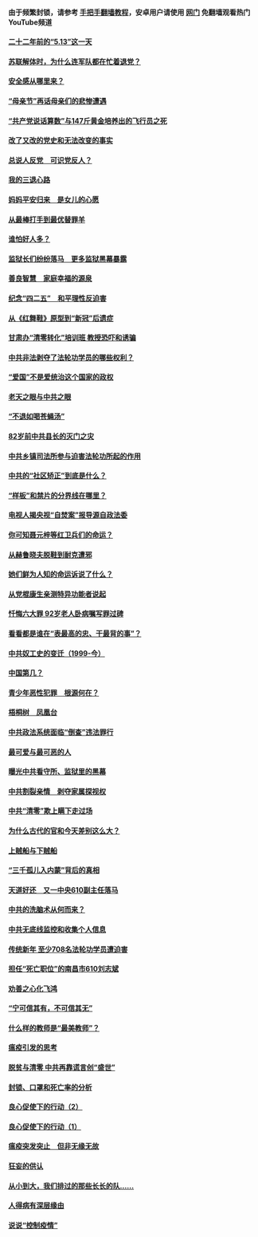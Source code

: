 #### 由于频繁封锁，请参考 [手把手翻墙教程](https://github.com/gfw-breaker/guides/wiki/)，安卓用户请使用 [网门](https://github.com/gfw-breaker/nogfw/blob/master/dl.md?t=05112200) 免翻墙观看热门YouTube频道 

#### [二十二年前的“5.13”这一天](../pages/19/424814.md?t=05112200) 

#### [苏联解体时，为什么连军队都在忙着退党？](../pages/19/424335.md?t=05112200) 

#### [安全感从哪里来？](../pages/19/424336.md?t=05112200) 

#### [“母亲节”再话母亲们的悲惨遭遇](../pages/19/424234.md?t=05112200) 

#### [“共产党说话算数”与147斤黄金培养出的飞行员之死](../pages/19/424115.md?t=05112200) 

#### [改了又改的党史和无法改变的事实](../pages/19/424037.md?t=05112200) 

#### [总说人反党　可识党反人？](../pages/19/423820.md?t=05112200) 

#### [我的三退心路](../pages/19/423876.md?t=05112200) 

#### [妈妈平安归来　是女儿的心愿](../pages/19/423947.md?t=05112200) 

#### [从最棒打手到最优替罪羊](../pages/19/423819.md?t=05112200) 

#### [谁怕好人多？](../pages/19/423774.md?t=05112200) 

#### [监狱长们纷纷落马　更多监狱黑幕暴露](../pages/19/423787.md?t=05112200) 

#### [善良智慧　家庭幸福的源泉](../pages/19/423632.md?t=05112200) 

#### [纪念“四二五”　和平理性反迫害](../pages/19/423660.md?t=05112200) 

#### [从《红舞鞋》原型到“新冠”后遗症](../pages/19/423509.md?t=05112200) 

#### [甘肃办“清零转化”培训班 教授恐吓和诱骗](../pages/19/423498.md?t=05112200) 

#### [中共非法剥夺了法轮功学员的哪些权利？](../pages/19/423392.md?t=05112200) 

#### [“爱国”不是爱统治这个国家的政权](../pages/19/423029.md?t=05112200) 

#### [老天之眼与中共之眼](../pages/19/423378.md?t=05112200) 

#### [“不退如喝苍蝇汤”](../pages/19/423287.md?t=05112200) 

#### [82岁前中共县长的灭门之灾](../pages/19/423055.md?t=05112200) 

#### [中共乡镇司法所参与迫害法轮功所起的作用](../pages/19/423064.md?t=05112200) 

#### [中共的“社区矫正”到底是什么？](../pages/19/422870.md?t=05112200) 

#### [“样板”和禁片的分界线在哪里？](../pages/19/422704.md?t=05112200) 

#### [电视人揭央视“自焚案”报导源自政法委](../pages/19/422770.md?t=05112200) 

#### [你可知聂元梓等红卫兵们的命运？](../pages/19/422848.md?t=05112200) 

#### [从赫鲁晓夫脱鞋到耐克遭邪](../pages/19/422826.md?t=05112200) 

#### [她们鲜为人知的命运诉说了什么？](../pages/19/422754.md?t=05112200) 

#### [从党棍康生亲测特异功能者说起](../pages/19/422657.md?t=05112200) 

#### [忏悔六大罪 92岁老人卧病嘱写罪过碑](../pages/19/422750.md?t=05112200) 

#### [看看都是谁在“表最高的忠、干最背的事”？](../pages/19/422703.md?t=05112200) 

#### [中共奴工史的变迁（1999-今）](../pages/19/422656.md?t=05112200) 

#### [中国第几？](../pages/19/422496.md?t=05112200) 

#### [青少年恶性犯罪　根源何在？](../pages/19/422449.md?t=05112200) 

#### [梧桐树　凤凰台](../pages/19/422442.md?t=05112200) 

#### [中共政法系统面临“倒查”违法罪行](../pages/19/422497.md?t=05112200) 

#### [最可爱与最可恶的人](../pages/19/422448.md?t=05112200) 

#### [曝光中共看守所、监狱里的黑幕](../pages/19/422390.md?t=05112200) 

#### [中共割裂亲情　剥夺家属探视权](../pages/19/422364.md?t=05112200) 

#### [中共“清零”欺上瞒下走过场](../pages/19/422306.md?t=05112200) 

#### [为什么古代的官和今天差别这么大？](../pages/19/422228.md?t=05112200) 

#### [上贼船与下贼船](../pages/19/422276.md?t=05112200) 

#### [“三千孤儿入内蒙”背后的真相](../pages/19/422229.md?t=05112200) 

#### [天道好还　又一中央610副主任落马](../pages/19/422155.md?t=05112200) 

#### [中共的洗脑术从何而来？](../pages/19/422154.md?t=05112200) 

#### [中共无底线监控和收集个人信息](../pages/19/422039.md?t=05112200) 

#### [传统新年 至少708名法轮功学员遭迫害](../pages/19/421946.md?t=05112200) 

#### [担任“死亡职位”的南昌市610刘志斌](../pages/19/421957.md?t=05112200) 

#### [劝善之心化飞鸿](../pages/19/421164.md?t=05112200) 

#### [“宁可信其有，不可信其无”](../pages/19/421691.md?t=05112200) 

#### [什么样的教师是“最美教师”？](../pages/19/421755.md?t=05112200) 

#### [瘟疫引发的思考](../pages/19/421594.md?t=05112200) 

#### [脱贫与清零 中共再靠谎言创“盛世”](../pages/19/421590.md?t=05112200) 

#### [封锁、口罩和死亡率的分析](../pages/19/421495.md?t=05112200) 

#### [良心促使下的行动（2）](../pages/19/421361.md?t=05112200) 

#### [良心促使下的行动（1）](../pages/19/421302.md?t=05112200) 

#### [瘟疫突发突止　但非无缘无故](../pages/19/421281.md?t=05112200) 

#### [狂妄的供认](../pages/19/421199.md?t=05112200) 

#### [从小到大，我们排过的那些长长的队……](../pages/19/421243.md?t=05112200) 

#### [人得病有深层缘由](../pages/19/420864.md?t=05112200) 

#### [说说“控制疫情”](../pages/19/420831.md?t=05112200) 

